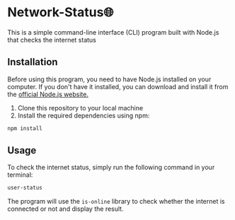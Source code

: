 # Network-Status🌐
This is a simple command-line interface (CLI) program built with Node.js that checks the internet status
## Installation
Before using this program, you need to have Node.js installed on your computer. If you don't have it installed, you can download and install it from the [official Node.js website.](https://nodejs.org/en)

1. Clone this repository to your local machine
2. Install the required dependencies using npm:
```bash
npm install
```
## Usage
To check the internet status, simply run the following command in your terminal:
```bash
user-status
```
The program will use the `is-online` library to check whether the internet is connected or not and display the result.
